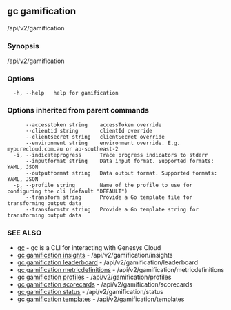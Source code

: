 ## gc gamification

/api/v2/gamification

### Synopsis

/api/v2/gamification

### Options

```
  -h, --help   help for gamification
```

### Options inherited from parent commands

```
      --accesstoken string    accessToken override
      --clientid string       clientId override
      --clientsecret string   clientSecret override
      --environment string    environment override. E.g. mypurecloud.com.au or ap-southeast-2
  -i, --indicateprogress      Trace progress indicators to stderr
      --inputformat string    Data input format. Supported formats: YAML, JSON
      --outputformat string   Data output format. Supported formats: YAML, JSON
  -p, --profile string        Name of the profile to use for configuring the cli (default "DEFAULT")
      --transform string      Provide a Go template file for transforming output data
      --transformstr string   Provide a Go template string for transforming output data
```

### SEE ALSO

* [gc](gc.html)	 - gc is a CLI for interacting with Genesys Cloud
* [gc gamification insights](gc_gamification_insights.html)	 - /api/v2/gamification/insights
* [gc gamification leaderboard](gc_gamification_leaderboard.html)	 - /api/v2/gamification/leaderboard
* [gc gamification metricdefinitions](gc_gamification_metricdefinitions.html)	 - /api/v2/gamification/metricdefinitions
* [gc gamification profiles](gc_gamification_profiles.html)	 - /api/v2/gamification/profiles
* [gc gamification scorecards](gc_gamification_scorecards.html)	 - /api/v2/gamification/scorecards
* [gc gamification status](gc_gamification_status.html)	 - /api/v2/gamification/status
* [gc gamification templates](gc_gamification_templates.html)	 - /api/v2/gamification/templates


